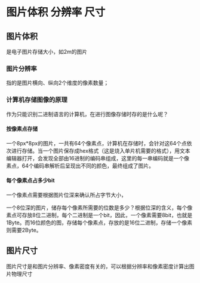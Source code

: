 # 图片体积 分辨率 尺寸



## 图片体积

是电子图片存储大小，如2m的图片

### 图片分辨率

指的是图片横向、纵向2个维度的像素数量；

### 计算机存储图像的原理

作为只能识别二进制语言的计算机，在进行图像存储时存的是什么呢？

#### 按像素点存储

一个8px*8px的图片，一共有64个像素点，计算机在存储时，会针对这64个点依次进行存储。当一个图片保存成hex格式（这是烧入单片机需要的格式），用文本编辑器打开，会发现全部由16进制的编码串组成，这里的每一串编码就是一个像素点，64个编码串解析后呈现出不同的颜色，最终组成了图片。

#### 每个像素点占多少bit

一个像素点需要根据图片位深来确认所占字节大小，

一个8位深的图片，储存每个像素所需要的位数是多少？根据位深的含义，每个像素点可存放8位二进制，每个二进制是一个bit，因此，一个像素需要8bit，也就是1Byte。而16位颜色的图，存储每个像素点，存放的是16位二进制，存储一个像素则需要2Byte。



## 图片尺寸

图片尺寸是和图片分辨率、像素密度有关的，可以根据分辨率和像素密度计算出图片物理尺寸